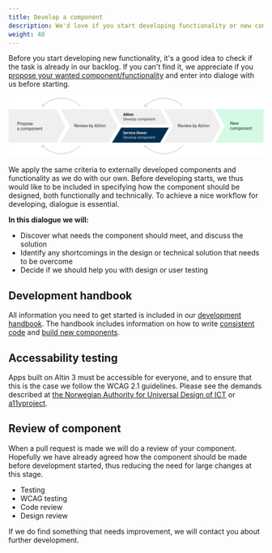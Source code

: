 ```yaml
---
title: Develop a component
description: We'd love if you start developing functionality or new components that Altinn has approved. We do however appreciate if you plan your work together with us before starting. 
weight: 40
---
```


Before you start developing new functionality, it's a good idea to check if the task is already in our backlog.
If you can't find it, we appreciate if you [propose your wanted component/functionality](../propose-component/) 
and enter into dialoge with us before starting.

![Contributing process](contribute-develop-en.svg "The preferred process when components are developed")

We apply the same criteria to externally developed components and functionality as we do with our own. Before developing
starts, we thus would like to be included in specifying how the component should be designed, both functionally and technically.
To achieve a nice workflow for developing, dialogue is essential.

**In this dialogue we will:**

- Discover what needs the component should meet, and discuss the solution
- Identify any shortcomings in the design or technical solution that needs to be overcome
- Decide if we should help you with design or user testing

## Development handbook
All information you need to get started is included in our [development handbook](../handbook/). The handbook includes
information on how to write [consistent code](/community/contributing/handbook/front-end/routine/) and [build new components](/community/contributing/handbook/front-end/new-component/).

## Accessability testing

Apps built on Altin 3 must be accessible for everyone, and to ensure that this is the case we follow the
WCAG 2.1 guidelines. Please see the demands described at [the Norwegian Authority for Universal Design of ICT](https://www.uutilsynet.no/english/checking-your-own-website/916) 
or [a11yproject](https://www.a11yproject.com/checklist/).

## Review of component

When a pull request is made we will do a review of your component. Hopefully we have already agreed
how the component should be made before development started, thus reducing the need for large changes at this stage.

- Testing
- WCAG testing
- Code review
- Design review

If we do find something that needs improvement, we will contact you about further development.